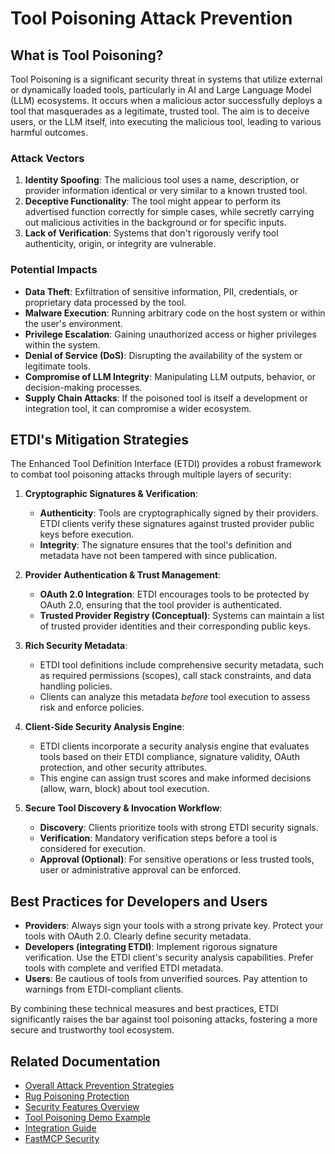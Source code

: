 # Tool Poisoning Attack Prevention

## What is Tool Poisoning?

Tool Poisoning is a significant security threat in systems that utilize external or dynamically loaded tools, particularly in AI and Large Language Model (LLM) ecosystems. It occurs when a malicious actor successfully deploys a tool that masquerades as a legitimate, trusted tool. The aim is to deceive users, or the LLM itself, into executing the malicious tool, leading to various harmful outcomes.

### Attack Vectors

1.  **Identity Spoofing**: The malicious tool uses a name, description, or provider information identical or very similar to a known trusted tool.
2.  **Deceptive Functionality**: The tool might appear to perform its advertised function correctly for simple cases, while secretly carrying out malicious activities in the background or for specific inputs.
3.  **Lack of Verification**: Systems that don't rigorously verify tool authenticity, origin, or integrity are vulnerable.

### Potential Impacts

-   **Data Theft**: Exfiltration of sensitive information, PII, credentials, or proprietary data processed by the tool.
-   **Malware Execution**: Running arbitrary code on the host system or within the user's environment.
-   **Privilege Escalation**: Gaining unauthorized access or higher privileges within the system.
-   **Denial of Service (DoS)**: Disrupting the availability of the system or legitimate tools.
-   **Compromise of LLM Integrity**: Manipulating LLM outputs, behavior, or decision-making processes.
-   **Supply Chain Attacks**: If the poisoned tool is itself a development or integration tool, it can compromise a wider ecosystem.

## ETDI's Mitigation Strategies

The Enhanced Tool Definition Interface (ETDI) provides a robust framework to combat tool poisoning attacks through multiple layers of security:

1.  **Cryptographic Signatures & Verification**:
    *   **Authenticity**: Tools are cryptographically signed by their providers. ETDI clients verify these signatures against trusted provider public keys before execution.
    *   **Integrity**: The signature ensures that the tool's definition and metadata have not been tampered with since publication.

2.  **Provider Authentication & Trust Management**:
    *   **OAuth 2.0 Integration**: ETDI encourages tools to be protected by OAuth 2.0, ensuring that the tool provider is authenticated.
    *   **Trusted Provider Registry (Conceptual)**: Systems can maintain a list of trusted provider identities and their corresponding public keys.

3.  **Rich Security Metadata**:
    *   ETDI tool definitions include comprehensive security metadata, such as required permissions (scopes), call stack constraints, and data handling policies.
    *   Clients can analyze this metadata *before* tool execution to assess risk and enforce policies.

4.  **Client-Side Security Analysis Engine**:
    *   ETDI clients incorporate a security analysis engine that evaluates tools based on their ETDI compliance, signature validity, OAuth protection, and other security attributes.
    *   This engine can assign trust scores and make informed decisions (allow, warn, block) about tool execution.

5.  **Secure Tool Discovery & Invocation Workflow**:
    *   **Discovery**: Clients prioritize tools with strong ETDI security signals.
    *   **Verification**: Mandatory verification steps before a tool is considered for execution.
    *   **Approval (Optional)**: For sensitive operations or less trusted tools, user or administrative approval can be enforced.

## Best Practices for Developers and Users

*   **Providers**: Always sign your tools with a strong private key. Protect your tools with OAuth 2.0. Clearly define security metadata.
*   **Developers (integrating ETDI)**: Implement rigorous signature verification. Use the ETDI client's security analysis capabilities. Prefer tools with complete and verified ETDI metadata.
*   **Users**: Be cautious of tools from unverified sources. Pay attention to warnings from ETDI-compliant clients.

By combining these technical measures and best practices, ETDI significantly raises the bar against tool poisoning attacks, fostering a more secure and trustworthy tool ecosystem.

## Related Documentation

- [Overall Attack Prevention Strategies](./index.md)
- [Rug Poisoning Protection](./rug-poisoning.md)
- [Security Features Overview](../security-features.md)
- [Tool Poisoning Demo Example](../../examples/etdi/tool_poisoning_demo.md)
- [Integration Guide](../../../INTEGRATION_GUIDE.md)
- [FastMCP Security](../../fastmcp/index.md) 